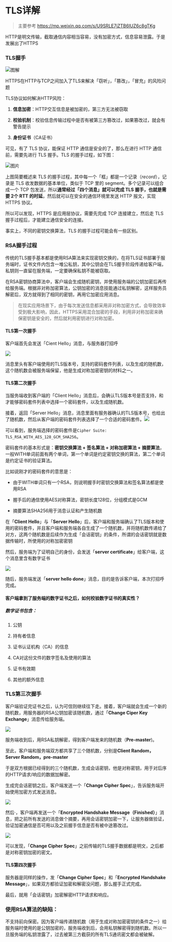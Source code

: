 # TLS详解

> 主要参考 https://mp.weixin.qq.com/s/U9SRLE7jZTB6lUZ6c8gTKg 

HTTP是明文传输，截取通信内容相当容易，没有加密方式，信息容易泄露。于是发展出了HTTPS

### TLS握手

![图解](https://mmbiz.qpic.cn/mmbiz_jpg/J0g14CUwaZeMSNGtbYLcgAkWmcscQz2FkDKoDib57FOWVb8zZyXf65GEme6ibHkPTVxOmazHqicLDicX7iacFFMt22A/640?wx_fmt=jpeg&wxfrom=5&wx_lazy=1&wx_co=1)

HTTPS在HTTP与TCP之间加入了TLS来解决「窃听」，「篡改」，「冒充」的风险问题

TLS协议如何解决HTTP风险：

1. **信息加密**：HTTP交互信息是被加密的，第三方无法被窃取

2. **校验机制**：校验信息传输过程中是否有被第三方篡改过，如果篡改过，就会有警告提示

3. **身份证书**（CA证书）

可见，有了 TLS 协议，能保证 HTTP 通信是安全的了，那么在进行 HTTP 通信前，需要先进行 TLS 握手。TLS 的握手过程，如下图：

![图片](https://mmbiz.qpic.cn/mmbiz_png/J0g14CUwaZeMSNGtbYLcgAkWmcscQz2FpC63OTRvfL58f1ia8BMeWkV4JiaWP3H7icHXRNzRicOcAgksdHEKhfghDA/640?wx_fmt=png&wxfrom=5&wx_lazy=1&wx_co=1)

上图简要概述来 TLS 的握手过程，其中每一个「框」都是一个记录（*record*），记录是 TLS 收发数据的基本单位，类似于 TCP 里的 segment。多个记录可以组合成一个 TCP 包发送，所以**通常经过「四个消息」就可以完成 TLS 握手，也就是需要 2个 RTT 的时延**，然后就可以在安全的通信环境里发送 HTTP 报文，实现 HTTPS 协议。

所以可以发现，HTTPS 是应用层协议，需要先完成 TCP 连接建立，然后走 TLS 握手过程后，才能建立通信安全的连接。

事实上，不同的密钥交换算法，TLS 的握手过程可能会有一些区别。

### RSA握手过程

传统的TLS握手基本都是使用RSA算法来实现密钥交换的，在将TLS证书部署于服务端时，证书文件内包含一堆公私钥，其中公钥会在TLS握手阶段传递给客户端，私钥则一直留在服务端，一定要确保私钥不能被窃取。

在RSA密钥协商算法中，客户端会生成随机密钥，并使用服务端的公钥加密后再传给服务端。根据非对称加密算法，公钥加密的消息技能通过私钥解密，这样服务员解密后，双方就得到了相同的密钥，再用它加密应用消息。

> 在现实应用场景下，由于每次发送信息都采用非对称加密方式，会导致效率受到极大影响，因此，HTTPS采用混合加密的手段，利用非对称加密来确保密钥是安全的，然后就利用密钥进行对称加密。

#### TLS第一次握手

客户端首先会发送「Cient Hello」消息，与服务器打招呼

![](https://mmbiz.qpic.cn/mmbiz_png/J0g14CUwaZeMSNGtbYLcgAkWmcscQz2FCOMAhxqC7oqlIvuPv4Ey5RTZJ4EZBEib53BDrqG9ibZGMz47eiaIc1lAg/640?wx_fmt=png&wxfrom=5&wx_lazy=1&wx_co=1)

消息里头有客户端使用的TLS版本号，支持的密码套件列表，以及生成的随机数，这个随机数会被服务端保留，他是生成对称加密密钥的材料之一。

#### TLS第二次握手

当服务端收到客户端的「Client Hello」消息后，会确认TLS版本号是否支持，和才能够密码套件列表中选择一个密码套件，以及生成随机数。

接着，返回「Server Hello」消息，消息里面有服务器确认的TLS版本号，也给出了随机数，然后从客户端的密码套件列表选择了一个合适的密码套件。![](/Users/wocaibujiaoquanmei/Library/Application%20Support/marktext/images/2022-04-20-11-44-51-image.png)



可以看到，服务端选择的密码套件是`Cipher Suite: TLS_RSA_WITH_AES_128_GCM_SHA256`。

密码套件的基本形式是：**密钥交换算法 + 签名算法 + 对称加密算法 + 摘要算法**，一般WITH单词前面有两个单词，第一个单词是约定密钥交换的算法，第二个单词是约定证书的验证算法。

比如说刚才的密码套件的意思是：

- 由于WITH单词只有一个RSA，则说明握手时密钥交换算法和签名算法都是使用RSA

- 握手后的通信使用AES对称算法，密钥长度128位，分组模式是GCM

- 摘要算法SHA256用于消息认证和产生随机数

在「**Client Hello**」与「**Server Hello**」后，客户端和服务端确认了TLS版本和使用的密码套件，并且客户端和服务端各自生成了一个随机数，并将随机数传递给了对方，这两个随机数是后续作为生成「会话密钥」的条件，所谓的会话密钥就是数据传输时，所使用的对称加密密钥

然后，服务端为了证明自己的身份，会发送「**server certificate**」给客户端，这个消息里含有数字证书

![](/Users/wocaibujiaoquanmei/Library/Application%20Support/marktext/images/2022-04-20-14-33-45-image.png)

随后，服务端发送「**server hello done**」消息，目的是告诉客户端，本次打招呼完成。





#### 客户端拿到了服务端的数字证书之后，如何校验数字证书的真实性？

##### 数字证书包含：

1. 公钥

2. 持有者信息

3. 证书认证机构（CA）的信息

4. CA对这份文件的数字签名及使用的算法

5. 证书有效期

6. 其他的额外信息





### TLS第三次握手

客户端验证完证书之后，认为可信则继续往下走。接着，客户端就会生成一个新的随机数，用服务器的RSA公钥加密该随机数，通过「**Change Ciper Key Exchange**」消息传给服务端。

![](/Users/wocaibujiaoquanmei/Library/Application%20Support/marktext/images/2022-04-20-14-56-09-image.png)

服务端收到后，用RSA私钥解密，得到客户端发来的随机数（**Pre-master**)。

至此，客户端和服务端双方都共享了三个随机数，分别是**Client Random， Server Random，pre-master**

于是双方根据已经得到的三个随机数，生成会话密钥，他是对称密钥，用于对后序的HTTP请求/响应的数据加解密。

生成完会话密钥之后，客户端发送一个「**Change Cipher Spec**」，告诉服务端开始使用加密方式发送消息。

![](/Users/wocaibujiaoquanmei/Library/Application%20Support/marktext/images/2022-04-20-15-07-10-image.png)

然后·，客户端再发送一个「**Encrypted Handshake Message（Finished）**」消息，把之前所有发送的消息做个摘要，再用会话密钥加密一下，让服务器做验证，验证加密通信是否可用以及之前握手信息是否有被中途篡改过。

![](/Users/wocaibujiaoquanmei/Library/Application%20Support/marktext/images/2022-04-20-15-10-56-image.png)

可以发现，「**Change Cipher Spec**」之前传输的TLS握手数据都是明文，之后都是对称密钥加密的密文。



#### TLS第四次握手

服务器是同样的操作，发「**Change Cipher Spec**」和「**Encrypted Handshake Message**」，如果双方都验证加密和解密没问题，那么握手正式完成。

最后，就用「会话密钥」加密解密HTTP请求和响应。





### 使用RSA算法的缺陷：

不支持前向保密。因为客户端传递随机数（用于生成对称加密密钥的条件之一）给服务端时使用的是公钥加密的，服务端收到后，会用私钥解密得到随机数。所以一旦服务端的私钥泄露了，过去被第三方截获的所有TLS通讯密文都会被破解。
